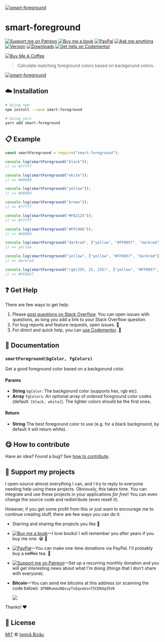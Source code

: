 <!-- Please do not edit this file. Edit the `blah` field in the `package.json` instead. If in doubt, open an issue. -->








[![smart-foreground](http://i.imgur.com/qSwot88.png)](#)











# smart-foreground

 [![Support me on Patreon][badge_patreon]][patreon] [![Buy me a book][badge_amazon]][amazon] [![PayPal][badge_paypal_donate]][paypal-donations] [![Ask me anything](https://img.shields.io/badge/ask%20me-anything-1abc9c.svg)](https://github.com/IonicaBizau/ama) [![Version](https://img.shields.io/npm/v/smart-foreground.svg)](https://www.npmjs.com/package/smart-foreground) [![Downloads](https://img.shields.io/npm/dt/smart-foreground.svg)](https://www.npmjs.com/package/smart-foreground) [![Get help on Codementor](https://cdn.codementor.io/badges/get_help_github.svg)](https://www.codementor.io/johnnyb?utm_source=github&utm_medium=button&utm_term=johnnyb&utm_campaign=github)

<a href="https://www.buymeacoffee.com/H96WwChMy" target="_blank"><img src="https://www.buymeacoffee.com/assets/img/custom_images/yellow_img.png" alt="Buy Me A Coffee"></a>







> Calculate matching foreground colors based on backgorund colors.











[![smart-foreground](http://i.imgur.com/2nx2Q0z.png)](#)







## :cloud: Installation

```sh
# Using npm
npm install --save smart-foreground

# Using yarn
yarn add smart-foreground
```













## :clipboard: Example



```js
const smartForeground = require("smart-foreground");

console.log(smartForeground("black"));
// => #fffff

console.log(smartForeground("white"));
// => #00000

console.log(smartForeground("yellow"));
// => #00000

console.log(smartForeground("brown"));
// => #fffff

console.log(smartForeground("#F82125"));
// => #fffff

console.log(smartForeground("#FFC966"));
// => #00000

console.log(smartForeground("darkred", ["yellow", "#FF0057", "darkred"]));
// => yellow

console.log(smartForeground("yellow", ["yellow", "#FF0057", "darkred"]));
// => darkred

console.log(smartForeground("rgb(255, 25, 255)", ["yellow", "#FF0057", "darkred"]));
// => #FF0057
```











## :question: Get Help

There are few ways to get help:



 1. Please [post questions on Stack Overflow](https://stackoverflow.com/questions/ask). You can open issues with questions, as long you add a link to your Stack Overflow question.
 2. For bug reports and feature requests, open issues. :bug:
 3. For direct and quick help, you can [use Codementor](https://www.codementor.io/johnnyb). :rocket:





## :memo: Documentation


### `smartForeground(bgColor, fgColors)`
Get a good foreground color based on a backgorund color.

#### Params

- **String** `bgColor`: The backgorund color (supports hex, rgb etc).
- **Array** `fgColors`: An optional array of *ordered* foreground color codes (default: `[black, white]`). The lighter colors should be the first ones.

#### Return
- **String** The best foregorund color to use (e.g. for a black background, by default it will return white).














## :yum: How to contribute
Have an idea? Found a bug? See [how to contribute][contributing].


## :sparkling_heart: Support my projects
I open-source almost everything I can, and I try to reply to everyone needing help using these projects. Obviously,
this takes time. You can integrate and use these projects in your applications *for free*! You can even change the source code and redistribute (even resell it).

However, if you get some profit from this or just want to encourage me to continue creating stuff, there are few ways you can do it:


 - Starring and sharing the projects you like :rocket:
 - [![Buy me a book][badge_amazon]][amazon]—I love books! I will remember you after years if you buy me one. :grin: :book:
 - [![PayPal][badge_paypal]][paypal-donations]—You can make one-time donations via PayPal. I'll probably buy a ~~coffee~~ tea. :tea:
 - [![Support me on Patreon][badge_patreon]][patreon]—Set up a recurring monthly donation and you will get interesting news about what I'm doing (things that I don't share with everyone).
 - **Bitcoin**—You can send me bitcoins at this address (or scanning the code below): `1P9BRsmazNQcuyTxEqveUsnf5CERdq35V6`

    ![](https://i.imgur.com/z6OQI95.png)


Thanks! :heart:
























## :scroll: License

[MIT][license] © [Ionică Bizău][website]






[license]: /LICENSE
[website]: https://ionicabizau.net
[contributing]: /CONTRIBUTING.md
[docs]: /DOCUMENTATION.md
[badge_patreon]: https://ionicabizau.github.io/badges/patreon.svg
[badge_amazon]: https://ionicabizau.github.io/badges/amazon.svg
[badge_paypal]: https://ionicabizau.github.io/badges/paypal.svg
[badge_paypal_donate]: https://ionicabizau.github.io/badges/paypal_donate.svg
[patreon]: https://www.patreon.com/ionicabizau
[amazon]: http://amzn.eu/hRo9sIZ
[paypal-donations]: https://www.paypal.com/cgi-bin/webscr?cmd=_s-xclick&hosted_button_id=RVXDDLKKLQRJW
